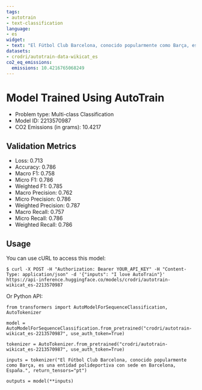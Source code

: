 ```yaml
---
tags:
- autotrain
- text-classification
language:
- es
widget:
- text: "El Fútbol Club Barcelona, conocido popularmente como Barça, es una entidad polideportiva con sede en Barcelona, España."
datasets:
- crodri/autotrain-data-wikicat_es
co2_eq_emissions:
  emissions: 10.4216765068249
---
```


# Model Trained Using AutoTrain

- Problem type: Multi-class Classification
- Model ID: 2213570987
- CO2 Emissions (in grams): 10.4217

## Validation Metrics

- Loss: 0.713
- Accuracy: 0.786
- Macro F1: 0.758
- Micro F1: 0.786
- Weighted F1: 0.785
- Macro Precision: 0.762
- Micro Precision: 0.786
- Weighted Precision: 0.787
- Macro Recall: 0.757
- Micro Recall: 0.786
- Weighted Recall: 0.786


## Usage

You can use cURL to access this model:

```
$ curl -X POST -H "Authorization: Bearer YOUR_API_KEY" -H "Content-Type: application/json" -d '{"inputs": "I love AutoTrain"}' https://api-inference.huggingface.co/models/crodri/autotrain-wikicat_es-2213570987
```

Or Python API:

```
from transformers import AutoModelForSequenceClassification, AutoTokenizer

model = AutoModelForSequenceClassification.from_pretrained("crodri/autotrain-wikicat_es-2213570987", use_auth_token=True)

tokenizer = AutoTokenizer.from_pretrained("crodri/autotrain-wikicat_es-2213570987", use_auth_token=True)

inputs = tokenizer("El Fútbol Club Barcelona, conocido popularmente como Barça, es una entidad polideportiva con sede en Barcelona, España.", return_tensors="pt")

outputs = model(**inputs)
```